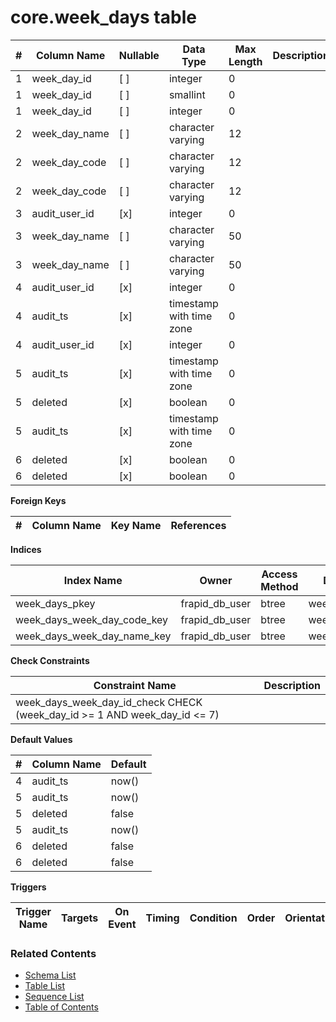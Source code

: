 # core.week_days table



| # | Column Name | Nullable | Data Type | Max Length | Description |
| --- | --- | --- | --- | --- | --- |
| 1 | week_day_id | [ ] | integer | 0 |  |
| 1 | week_day_id | [ ] | smallint | 0 |  |
| 1 | week_day_id | [ ] | integer | 0 |  |
| 2 | week_day_name | [ ] | character varying | 12 |  |
| 2 | week_day_code | [ ] | character varying | 12 |  |
| 2 | week_day_code | [ ] | character varying | 12 |  |
| 3 | audit_user_id | [x] | integer | 0 |  |
| 3 | week_day_name | [ ] | character varying | 50 |  |
| 3 | week_day_name | [ ] | character varying | 50 |  |
| 4 | audit_user_id | [x] | integer | 0 |  |
| 4 | audit_ts | [x] | timestamp with time zone | 0 |  |
| 4 | audit_user_id | [x] | integer | 0 |  |
| 5 | audit_ts | [x] | timestamp with time zone | 0 |  |
| 5 | deleted | [x] | boolean | 0 |  |
| 5 | audit_ts | [x] | timestamp with time zone | 0 |  |
| 6 | deleted | [x] | boolean | 0 |  |
| 6 | deleted | [x] | boolean | 0 |  |



**Foreign Keys**

| # | Column Name | Key Name | References |
| --- | --- | --- | --- |



**Indices**

| Index Name | Owner | Access Method | Definition | Description |
| --- | --- | --- | --- | --- |
| week_days_pkey | frapid_db_user | btree | week_day_id |  |
| week_days_week_day_code_key | frapid_db_user | btree | week_day_code |  |
| week_days_week_day_name_key | frapid_db_user | btree | week_day_name |  |



**Check Constraints**

| Constraint Name | Description |
| --- | --- |
| week_days_week_day_id_check CHECK (week_day_id >= 1 AND week_day_id <= 7) |  |



**Default Values**

| # | Column Name | Default |
| --- | --- | --- |
| 4 | audit_ts | now() |
| 5 | audit_ts | now() |
| 5 | deleted | false |
| 5 | audit_ts | now() |
| 6 | deleted | false |
| 6 | deleted | false |


**Triggers**

| Trigger Name | Targets | On Event | Timing | Condition | Order | Orientation | Description |
| --- | --- | --- | --- | --- | --- | --- | --- |


### Related Contents
* [Schema List](../../schemas.md)
* [Table List](../../tables.md)
* [Sequence List](../../sequences.md)
* [Table of Contents](../../README.md)

